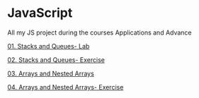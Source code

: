 # JavaScript
All my JS project during the courses Applications and Advance

[01. Stacks and Queues- Lab](https://github.com/ivohas/JavaScript/tree/main/JS%20Advanced/01.%20Syntax%2C%20Functions%20and%20Statements)

[02. Stacks and Queues- Exercise](https://github.com/ivohas/JavaScript/tree/main/JS%20Advanced/02.%20Exercise%20Syntax%2C%20Functions%20and%20Statements)

[03. Arrays and Nested Arrays](https://github.com/ivohas/JavaScript/tree/main/JS%20Advanced/03.%20Arrays%20and%20Nested%20Arrays)

[04. Arrays and Nested Arrays-  Exercise](https://github.com/ivohas/JavaScript/tree/main/JS%20Advanced/04.%20Exercise%20Arrays%20and%20Nested%20Arrays)
